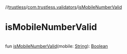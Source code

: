 //[trustless](../../index.md)/[com.trustless.validators](index.md)/[isMobileNumberValid](is-mobile-number-valid.md)

# isMobileNumberValid

\
fun [isMobileNumberValid](is-mobile-number-valid.md)(mobile: [String](https://kotlinlang.org/api/latest/jvm/stdlib/kotlin/-string/index.html)): [Boolean](https://kotlinlang.org/api/latest/jvm/stdlib/kotlin/-boolean/index.html)
